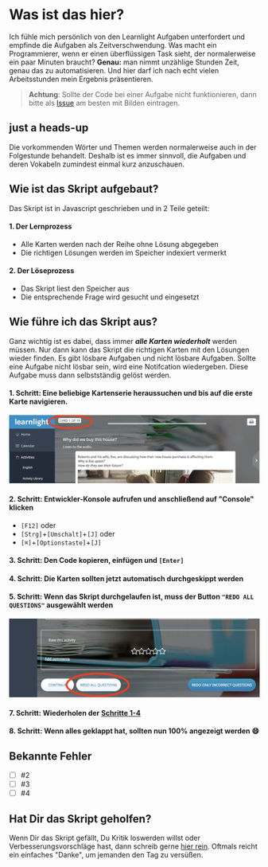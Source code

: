 # Was ist das hier?
Ich fühle mich persönlich von den Learnlight Aufgaben unterfordert und empfinde die Aufgaben als Zeitverschwendung. Was macht ein Programmierer, wenn er einen überflüssigen Task sieht, der normalerweise ein paar Minuten braucht?
**Genau:** man nimmt unzählige Stunden Zeit, genau das zu automatisieren. Und hier darf ich nach echt vielen Arbeitsstunden mein Ergebnis präsentieren.

> **Achtung**: Sollte der Code bei einer Aufgabe nicht funktionieren, dann bitte als [Issue](https://github.com/paddy-314/learnlightsolver/issues) am besten mit Bilden eintragen.

## just a heads-up
Die vorkommenden Wörter und Themen werden normalerweise auch in der Folgestunde behandelt. Deshalb ist es immer sinnvoll, die Aufgaben und deren Vokabeln zumindest einmal kurz anzuschauen.

## Wie ist das Skript aufgebaut?
Das Skript ist in Javascript geschrieben und in 2 Teile geteilt:
#### 1. Der Lernprozess
- Alle Karten werden nach der Reihe ohne Lösung abgegeben
- Die richtigen Lösungen werden im Speicher indexiert vermerkt

#### 2. Der Löseprozess
- Das Skript liest den Speicher aus
- Die entsprechende Frage wird gesucht und eingesetzt

## Wie führe ich das Skript aus?
Ganz wichtig ist es dabei, dass immer ***alle Karten wiederholt*** werden müssen. Nur dann kann das Skript die richtigen Karten mit den Lösungen wieder finden.
Es gibt lösbare Aufgaben und nicht lösbare Aufgaben. Sollte eine Aufgabe nicht lösbar sein, wird eine Notifcation wiedergeben. Diese Aufgabe muss dann selbstständig gelöst werden.

#### 1. Schritt: Eine beliebige Kartenserie heraussuchen und bis auf die erste Karte navigieren.
![first step](./images/firstCard.png)

#### 2. Schritt: Entwickler-Konsole aufrufen und anschließend auf "Console" klicken
- `[F12]` oder
- `[Strg]`+`[Umschalt]`+`[J]` oder
- `[⌘]`+`[Optionstaste]`+`[J]`

#### 3. Schritt: Den Code kopieren, einfügen und `[Enter]`
#### 4. Schritt: Die Karten sollten jetzt automatisch durchgeskippt werden
#### 5. Schritt: Wenn das Skript durchgelaufen ist, muss der Button `"REDO ALL QUESTIONS"` ausgewählt werden
![redo all](./images/redoAll.png)
#### 7. Schritt: Wiederholen der [Schritte 1-4](#1-schritt-eine-beliebige-kartenserie-heraussuchen-und-bis-auf-die-erste-karte-navigieren)
#### 8. Schritt: Wenn alles geklappt hat, sollten nun 100% angezeigt werden :smile:

## Bekannte Fehler
- [ ] #2
- [ ] #3
- [ ] #4

## Hat Dir das Skript geholfen? 
Wenn Dir das Skript gefällt, Du Kritik loswerden willst oder Verbesserungsvorschläge hast, dann schreib gerne [hier rein](https://github.com/paddy-314/learnlightsolver/issues/1). Oftmals reicht ein einfaches "Danke", um jemanden den Tag zu versüßen.
